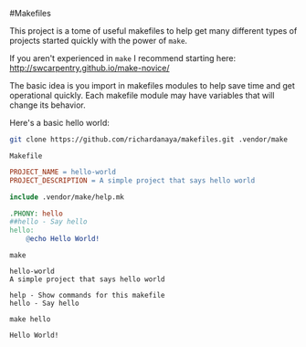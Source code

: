 #Makefiles

This project is a tome of useful makefiles to help get many different types of projects started quickly with the power of `make`.

If you aren't experienced in `make` I recommend starting here: http://swcarpentry.github.io/make-novice/

The basic idea is you import in makefiles modules to help save time and get operational quickly. Each makefile module may have variables that will change its behavior.

Here's a basic hello world:

```bash
git clone https://github.com/richardanaya/makefiles.git .vendor/make
```

`Makefile`
```makefile
PROJECT_NAME = hello-world
PROJECT_DESCRIPTION = A simple project that says hello world

include .vendor/make/help.mk

.PHONY: hello
##hello - Say hello
hello:
	@echo Hello World!
```

`make`
```
hello-world
A simple project that says hello world

help - Show commands for this makefile
hello - Say hello
```

`make hello`
```
Hello World!
```